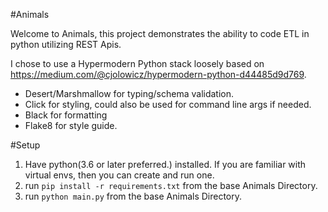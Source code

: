#Animals

Welcome to Animals, this project demonstrates the ability to code ETL in python utilizing REST Apis. 

I chose to use a Hypermodern Python stack loosely based on https://medium.com/@cjolowicz/hypermodern-python-d44485d9d769.

- Desert/Marshmallow for typing/schema validation.
- Click for styling, could also be used for command line args if needed.
- Black for formatting
- Flake8 for style guide.


#Setup

1. Have python(3.6 or later preferred.) installed. If you are familiar with virtual envs, then you can create and run one. 
2. run `pip install -r requirements.txt` from the base Animals Directory.
3. run `python main.py` from the base Animals Directory.


